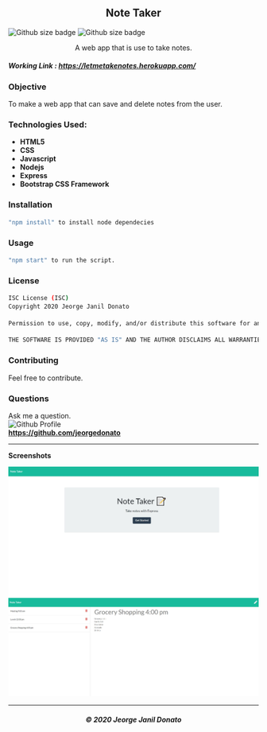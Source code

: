 <h2 align="center">Note Taker</h2>

![Github size badge](https://img.shields.io/github/repo-size/jeorgedonato/note-taker) ![Github size badge](https://img.shields.io/github/languages/top/jeorgedonato/note-taker)

<p align="center">A web app that is use to take notes.</p>

##### Working Link : https://letmetakenotes.herokuapp.com/

### Objective 
To make a web app that can save and delete notes from the user.

### Technologies Used:

- **HTML5**
- **CSS**
- **Javascript**
- **Nodejs**
- **Express**
- **Bootstrap CSS Framework**

### Installation

``` sh
"npm install" to install node dependecies
```

### Usage

``` sh
"npm start" to run the script.
```

### License
```sh
ISC License (ISC)
Copyright 2020 Jeorge Janil Donato

Permission to use, copy, modify, and/or distribute this software for any purpose with or without fee is hereby granted, provided that the above copyright notice and this permission notice appear in all copies.

THE SOFTWARE IS PROVIDED "AS IS" AND THE AUTHOR DISCLAIMS ALL WARRANTIES WITH REGARD TO THIS SOFTWARE INCLUDING ALL IMPLIED WARRANTIES OF MERCHANTABILITY AND FITNESS. IN NO EVENT SHALL THE AUTHOR BE LIABLE FOR ANY SPECIAL, DIRECT, INDIRECT, OR CONSEQUENTIAL DAMAGES OR ANY DAMAGES WHATSOEVER RESULTING FROM LOSS OF USE, DATA OR PROFITS, WHETHER IN AN ACTION OF CONTRACT, NEGLIGENCE OR OTHER TORTIOUS ACTION, ARISING OUT OF OR IN CONNECTION WITH THE USE OR PERFORMANCE OF THIS SOFTWARE.
```

### Contributing
Feel free to contribute.

### Questions
Ask me a question. </br>
![Github Profile](https://github.com/jeorgedonato.png?size=150) </br>
**https://github.com/jeorgedonato**

---



**Screenshots**

![Home Screenshot](/public/assets/images/home-screenshot.jpg)
![Function Screenshot](/public/assets/images/function-screenshot.jpg)

---

<h5 align="center">© 2020 Jeorge Janil Donato</h5>
